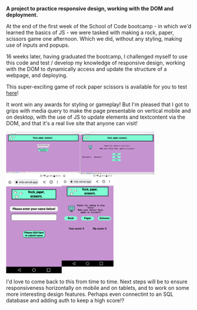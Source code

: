 <strong>A project to practice responsive design, working with the DOM and deployment.</strong>

At the end of the first week of the School of Code bootcamp - in which we'd learned the basics of JS - we were tasked with making a rock, paper, scissors game one afternoon. Which we did, without any styling, making use of inputs and popups.

16 weeks later, having graduated the bootcamp, I challenged myself to use this code and test / develop my knowledge of responsive design, working with the DOM to dynamically access and update the structure of a webpage, and deploying.

This super-exciting game of rock paper scissors is available for you to test <a href="https://rps-mrb.vercel.app/" target="_blank">here</a>! 

It wont win any awards for styling or gameplay! But I'm pleased that I got to grips with media query to make the page presentable on vertical mobile and on desktop, with the use of JS to update elements and textcontent via the DOM, and that it's a real live site that anyone can visit!



<div style=display:flex align="center">
<img src="https://github.com/CoderMrB/Rock-paper-scissors/blob/main/images/Laptoplanding.png" width="40%" height="35%" alt="image of landing page on laptop"/>
<img src="https://github.com/CoderMrB/Rock-paper-scissors/blob/main/images/Laptopgame.png" width="40%" height="35%" alt="image of game page on laptop"/>
</div>

<div style=display:flex align="center">
<img src="https://github.com/CoderMrB/Rock-paper-scissors/blob/main/images/mobileLanding.png" width="30%" height="30%" alt="image of landing page on mobile"/>
<img src="https://github.com/CoderMrB/Rock-paper-scissors/blob/main/images/mobileGame.png" width="28%" height="28%" alt="image of game page on mobile"/>
</div>

I'd love to come back to this from time to time. Next steps will be to ensure responsiveness horizontally on mobile and on tablets, and to work on some more interesting design features. Perhaps even connectint to an SQL database and adding auth to keep a high score!?
